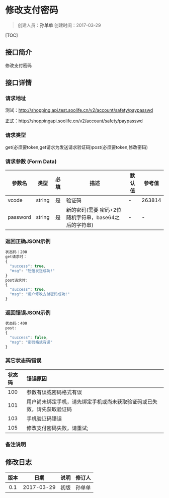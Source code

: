 # 修改支付密码
>创建人员：**孙单单**
>创建时间：2017-03-29

[TOC]

## 接口简介
修改支付密码

## 接口详情

### 请求地址
测试：http://shopping.api.test.soolife.cn/v2/account/safety/paypasswd

正式：http://shoppingapi.soolife.cn/v2/account/safety/paypasswd

### 请求类型
get(必须要token,get请求为发送请求验证码)post(必须要token,修改密码)

### 请求参数 (Form Data)
| 参数名      |   类型   |  必填  | 描述                               | 默认值  | 参考值    |
| -------- | :----: | :--: | -------------------------------- | ---- | ------ |
| vcode    | string |  是   | 验证码                              | -    | 263814 |
| password | string |  是   | 新的密码(需要 密码+2位随机字符串，base64之后的字符串) | -    | -      |

### 返回正确JSON示例
```javascript
状态码：200
get请求时：
{
  "success": true,
  "msg": "短信发送成功!"
}
post请求时:
{
  "success": true,
  "msg": "用户修改支付密码成功!"
}
```
### 返回错误JSON示例
```javascript
状态码：400
post:
{
  "success": false,
  "msg": "密码格式有误"
}
```

### 其它状态码错误
| 状态码  | 错误原因                                |
| :--- | :---------------------------------- |
| 100  | 参数有误或密码格式有误                         |
| 101  | 用户尚未绑定手机，请先绑定手机或尚未获取验证码或已失效，请先获取验证码 |
| 103  | 手机验证码错误                             |
| 105  | 修改支付密码失败，请重试;                       |

### 备注说明


## 修改日志
|  版本  |     日期     | 说明   | 修订人  |
| :--: | :--------: | :--- | :--- |
| 0.1  | 2017-03-29 | 初版   | 孙单单  |
